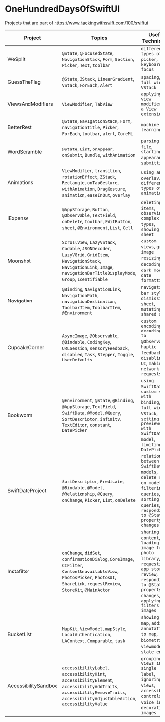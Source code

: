 # OneHundredDaysOfSwiftUI
Projects that are part of https://www.hackingwithswift.com/100/swiftui

| Project | Topics | Useful Techniques |
|---------|--------|-------------------|
| WeSplit  | `@State`, `@FocusedState`, `NavigationStack`, `Form`, `Section`, `Picker`, `Text`, `toolbar` | `different types of picker`, `keyboard focus` |
| GuessTheFlag | `@State`, `ZStack`, `LinearGradient`, `VStack`, `ForEach`, `Alert` | `spacing`, `full width VStack` |
| ViewsAndModifiers | `ViewModifier`, `TabView` | `applying view modifier via a View extension` |
| BetterRest | `@State`, `NavigationStack`, `Form`, `navigationTitle`, `Picker`, `ForEach`, `toolbar`, `alert`, `CoreML` | `machine learning` |
| WordScramble | `@State`, `List`, `onAppear`, `onSubmit`, `Bundle`, `withAnimation`| `parsing txt file`, `starting on appearance`, `submitting`|
| Animations | `ViewModifier`, `transition`, `rotationEffect`, `ZStack`, `Rectangle`, `onTapGesture`, `withAnimation`, `DragGesture`, `animation`, `easeInOut`, `overlay` | `using an overlay`, `different types of animation` |
| iExpense | `@AppStorage`, `Button`, `@Observable`, `TextField`, `onDelete`, `toolbar`, `EditButton`, `sheet`, `@Environment`, `List`, `Cell` | `deleting items`, `observing complex data types`, `showing a sheet` |
| Moonshot | `ScrollView`, `LazyVStack`, `Codable`, `JSONDecoder`, `LazyVGrid`, `GridItem`, `NavigationStack`, `NavigationLink`, `Image`, `navigationBarTitleDisplayMode`, `Group`, `Identifiable` | `custom views`, `grids`, `image resizing`, `decoding`, `dark mode`, `date formatting` |
| Navigation | `@Binding`, `NavigationLink`, `NavigationPath`, `navigationDestination`, `ToolbarItem`, `ToolbarItem`, `@Environment` | `navigation bar styling`, `dismissing sheet`, `mutating shared state`|
| CupcakeCorner | `AsyncImage`, `@Observable`, `@Bindable`, `CodingKey`, `URLSession`, `sensoryFeedback`, `disabled`, `Task`, `Stepper`, `Toggle`, `UserDefaults` | `custom encoding and decoding due to @Observable`, `haptic feedback`, `disabling UI`, `making network requests` |
| Bookworm | `@Environment`, `@State`, `@Binding`, `@AppStorage`, `TextField`, `SwiftData`, `@Model`, `@Query`, `SortDescriptor`, `infinity`, `TextEditor`, `constant`, `DatePicker` | `using SwiftData`, `custom views with binding`, `full width VStack`, `setting up previews with SwiftData model`, `limiting DatePicker` |
| SwiftDateProject | `SortDescriptor`, `Predicate`, `@Bindable`, `@Model`, `@Relationship`, `@Query`, `onChange`, `Picker`, `List`, `onDelete` | `relationship between SwiftData models`, `delete rules on models`, `filtering queries`, `sorting queries`, `responding to @State property changes` |
| Instafilter | `onChange`, `didSet`, `confirmationDialog`, `CoreImage`, `CIFilter`, `ContentUnavailableView`, `PhotosPicker`, `PhotosUI`, `ShareLink`, `requestReview`, `StoreKit`, `@MainActor` | `sharing content`, `loading an image from photo library`, `requesting app store review`, `responding to @State property changes`, `applying filters to images` |
| BucketList | `MapKit`, `ViewModel`, `mapStyle`, `LocalAuthentication`, `LAContext`, `Comparable`, `task` | `showing the map`, `adding annotations to map`, `biometrics`, `viewmodels`, `state enum` |
| AccessibilitySandbox | `accessibilityLabel`, `accessibilityHint`, `accessibilityElement`, `accessibilityAddTraits`, `accessibilityRemoveTraits`, `accessibilityAdjustableAction`, `accessibilityValue` | `grouping views into a single label`, `ignoring views`, `accessible controls`, `voice input`, `decorative images` |
